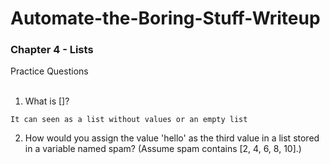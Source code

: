 # Automate-the-Boring-Stuff-Writeup

<h3>Chapter 4 - Lists</h3>

Practice Questions<br></br>

1. What is []?
```
It can seen as a list without values or an empty list
```

2. How would you assign the value 'hello' as the third value in a list stored in a variable named spam? (Assume spam contains [2, 4, 6, 8, 10].)

```
```
